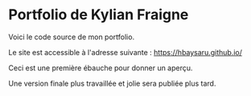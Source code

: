 # Portfolio de Kylian Fraigne

Voici le code source de mon portfolio.

Le site est accessible à l'adresse suivante : https://hbaysaru.github.io/

Ceci est une première ébauche pour donner un aperçu.

Une version finale plus travaillée et jolie sera publiée plus tard.
